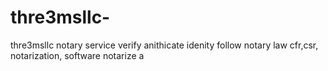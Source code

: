 # thre3msllc-
thre3msllc notary service verify anithicate idenity follow notary law cfr,csr, notarization, software notarize
a
